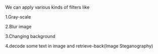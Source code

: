 We can apply various kinds of filters like

1.Gray-scale

2.Blur image

3.Changing background

4.decode some text in image and retrieve-back(Image Steganography)
